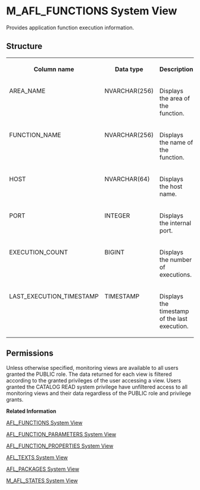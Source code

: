 <!-- loio654db9b1c0874a2ba417add5a58fb848 -->

# M\_AFL\_FUNCTIONS System View

Provides application function execution information.



## Structure


<table>
<tr>
<th valign="top">

Column name

</th>
<th valign="top">

Data type

</th>
<th valign="top">

Description

</th>
</tr>
<tr>
<td valign="top">

AREA\_NAME

</td>
<td valign="top">

NVARCHAR\(256\)

</td>
<td valign="top">

Displays the area of the function.

</td>
</tr>
<tr>
<td valign="top">

FUNCTION\_NAME

</td>
<td valign="top">

NVARCHAR\(256\)

</td>
<td valign="top">

Displays the name of the function.

</td>
</tr>
<tr>
<td valign="top">

HOST

</td>
<td valign="top">

NVARCHAR\(64\)

</td>
<td valign="top">

Displays the host name.

</td>
</tr>
<tr>
<td valign="top">

PORT

</td>
<td valign="top">

INTEGER

</td>
<td valign="top">

Displays the internal port.

</td>
</tr>
<tr>
<td valign="top">

EXECUTION\_COUNT

</td>
<td valign="top">

BIGINT

</td>
<td valign="top">

Displays the number of executions.

</td>
</tr>
<tr>
<td valign="top">

LAST\_EXECUTION\_TIMESTAMP

</td>
<td valign="top">

TIMESTAMP

</td>
<td valign="top">

Displays the timestamp of the last execution.

</td>
</tr>
</table>



<a name="loio654db9b1c0874a2ba417add5a58fb848__section_pb4_fh2_qbc"/>

## Permissions

Unless otherwise specified, monitoring views are available to all users granted the PUBLIC role. The data returned for each view is filtered according to the granted privileges of the user accessing a view. Users granted the CATALOG READ system privilege have unfiltered access to all monitoring views and their data regardless of the PUBLIC role and privilege grants.

**Related Information**  


[AFL\_FUNCTIONS System View](../021-System-Views/afl-functions-system-view-209d7b2.md "Provides information about available AFL functions.")

[AFL\_FUNCTION\_PARAMETERS System View](../021-System-Views/afl-function-parameters-system-view-d1fce26.md "Provides information about parameters of AFL functions.")

[AFL\_FUNCTION\_PROPERTIES System View](../021-System-Views/afl-function-properties-system-view-209d4b7.md "Provides information about available AFL function properties.")

[AFL\_TEXTS System View](../021-System-Views/afl-texts-system-view-d1fd8aa.md "Provides information about available AFL texts.")

[AFL\_PACKAGES System View](../021-System-Views/afl-packages-system-view-209dae2.md "Provides information about available AFL packages.")

[M\_AFL\_STATES System View](m-afl-states-system-view-3769f7f.md "Provides information about AFL states.")

